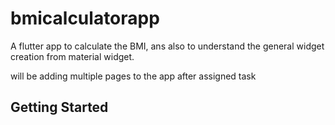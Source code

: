 # bmicalculatorapp

A flutter app to calculate the BMI, 
ans also to understand the general widget creation from material widget.

will be adding multiple pages to the app after assigned task


## Getting Started

